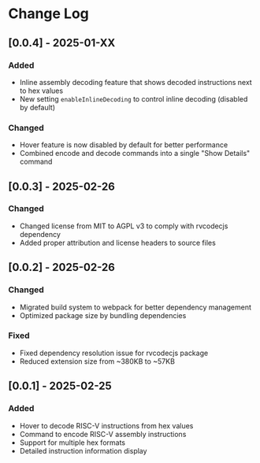 # Change Log

## [0.0.4] - 2025-01-XX

### Added
- Inline assembly decoding feature that shows decoded instructions next to hex values
- New setting `enableInlineDecoding` to control inline decoding (disabled by default)

### Changed
- Hover feature is now disabled by default for better performance
- Combined encode and decode commands into a single "Show Details" command

## [0.0.3] - 2025-02-26

### Changed
- Changed license from MIT to AGPL v3 to comply with rvcodecjs dependency
- Added proper attribution and license headers to source files

## [0.0.2] - 2025-02-26

### Changed
- Migrated build system to webpack for better dependency management
- Optimized package size by bundling dependencies

### Fixed
- Fixed dependency resolution issue for rvcodecjs package
- Reduced extension size from ~380KB to ~57KB

## [0.0.1] - 2025-02-25

### Added
- Hover to decode RISC-V instructions from hex values
- Command to encode RISC-V assembly instructions
- Support for multiple hex formats
- Detailed instruction information display
